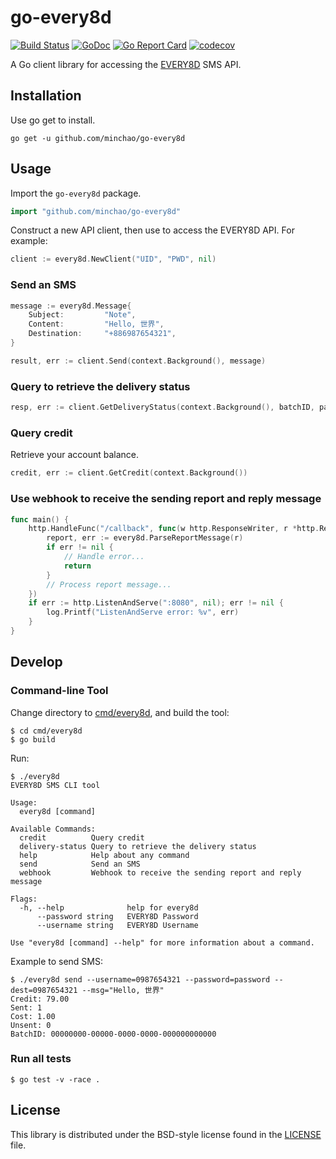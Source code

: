 # go-every8d

[![Build Status](https://travis-ci.org/minchao/go-every8d.svg?branch=master)](https://travis-ci.org/minchao/go-every8d)
[![GoDoc](https://godoc.org/github.com/minchao/go-every8d?status.svg)](https://godoc.org/github.com/minchao/go-every8d)
[![Go Report Card](https://goreportcard.com/badge/github.com/minchao/go-every8d)](https://goreportcard.com/report/github.com/minchao/go-every8d)
[![codecov](https://codecov.io/gh/minchao/go-every8d/branch/master/graph/badge.svg)](https://codecov.io/gh/minchao/go-every8d)

A Go client library for accessing the [EVERY8D](http://global.every8d.com.tw/) SMS API.

## Installation

Use go get to install.

```
go get -u github.com/minchao/go-every8d
```

## Usage

Import the `go-every8d` package.

```go
import "github.com/minchao/go-every8d"
```

Construct a new API client, then use to access the EVERY8D API. For example:

```go
client := every8d.NewClient("UID", "PWD", nil)
```

### Send an SMS

```go
message := every8d.Message{
    Subject:         "Note",
    Content:         "Hello, 世界",
    Destination:     "+886987654321",
}

result, err := client.Send(context.Background(), message)
```

### Query to retrieve the delivery status

```go
resp, err := client.GetDeliveryStatus(context.Background(), batchID, pageNo)
```

### Query credit

Retrieve your account balance.

```go
credit, err := client.GetCredit(context.Background())
```

### Use webhook to receive the sending report and reply message

```go
func main() {
	http.HandleFunc("/callback", func(w http.ResponseWriter, r *http.Request) {
		report, err := every8d.ParseReportMessage(r)
		if err != nil {
			// Handle error...
			return
		}
		// Process report message...
	})
	if err := http.ListenAndServe(":8080", nil); err != nil {
		log.Printf("ListenAndServe error: %v", err)
	}
}
```

## Develop

### Command-line Tool

Change directory to [cmd/every8d](./cmd/every8d), and build the tool:

```
$ cd cmd/every8d
$ go build
``` 

Run:

```
$ ./every8d
EVERY8D SMS CLI tool

Usage:
  every8d [command]

Available Commands:
  credit          Query credit
  delivery-status Query to retrieve the delivery status
  help            Help about any command
  send            Send an SMS
  webhook         Webhook to receive the sending report and reply message

Flags:
  -h, --help              help for every8d
      --password string   EVERY8D Password
      --username string   EVERY8D Username

Use "every8d [command] --help" for more information about a command.

```

Example to send SMS:

```
$ ./every8d send --username=0987654321 --password=password --dest=0987654321 --msg="Hello, 世界"
Credit: 79.00
Sent: 1
Cost: 1.00
Unsent: 0
BatchID: 00000000-00000-0000-0000-000000000000

```

### Run all tests

```
$ go test -v -race .
```

## License

This library is distributed under the BSD-style license found in the [LICENSE](./LICENSE) file.
